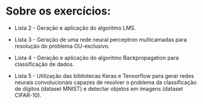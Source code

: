 # Sobre os exercícios:

- Lista 2 - Geração e aplicação do algoritmo LMS.

- Lista 3 - Geração de uma rede neural perceptron multicamadas para resolução do problema OU-exclusivo.

- Lista 4 - Geração e aplicação do algoritmo Backpropagation para classificação de dados.

- Lista 5 - Utilização das bibliotecas Keras e Tensorflow para gerar redes neurais convolucionais capazes de resolver o problema da classificação de dígitos (dataset MNIST) e detectar objetos em imagens (dataset CIFAR-10).

